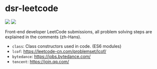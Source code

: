 # dsr-leetcode

![](https://img.shields.io/tokei/lines/github/dsrkafuu/dsr-leetcode)
![](https://img.shields.io/github/license/dsrkafuu/dsr-leetcode)

Front-end developer LeetCode submissions, all problem solving steps are explained in the comments (zh-Hans).

- `class`: Class constructors used in code. (ES6 modules)
- `lcof`: <https://leetcode-cn.com/problemset/lcof/>
- `bytedance`: <https://jobs.bytedance.com/>
- `tencent`: <https://join.qq.com/>
